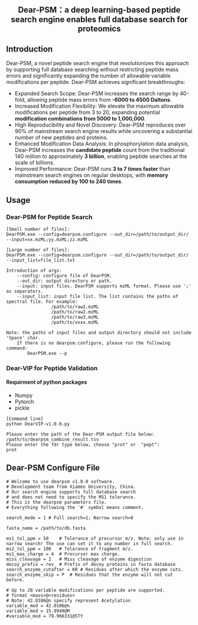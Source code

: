 ## <p align="center">Dear-PSM：a deep learning-based peptide search engine enables full database search for proteomics</p> 

## Introduction
Dear-PSM, a novel peptide search engine that revolutionizes this approach by supporting full database searching without restricting peptide mass errors and significantly expanding the number of allowable variable modifications per peptide.
Dear-PSM achieves significant breakthroughs:
- Expanded Search Scope: Dear-PSM increases the search range by 40-fold, allowing peptide mass errors from **-6000 to 4500 Daltons**.
- Increased Modification Flexibility: We elevate the maximum allowable modifications per peptide from 3 to 20, expanding potential **modification combinations from 5000 to 1,000,000**.
- High Reproducibility and Novel Discovery: Dear-PSM reproduces over 90% of mainstream search engine results while uncovering a substantial number of new peptides and proteins.
- Enhanced Modification Data Analysis: In phosphorylation data analysis, Dear-PSM increases the **candidate peptide** count from the traditional 140 million to approximately **3 billion**, enabling peptide searches at the scale of billions.
- Improved Performance: Dear-PSM runs **3 to 7 times faster** than mainstream search engines on regular desktops, with **memory consumption reduced by 100 to 240 times**.

## Usage
### Dear-PSM for Peptide Search
```
[Small number of files]: 
DearPSM.exe --config=dearpsm.configure --out_dir=/path/to/output_dir/ --input=xx.mzML;yy.mzML;zz.mzML

[Large number of files]:
DearPSM.exe --config=dearpsm.configure --out_dir=/path/to/output_dir/ --input_list=file_list.txt

Introduction of args:
    --config: configure file of DearPSM.
    --out_dir: output directory or path.
    --input: input files. DearPSM supports mzML format. Please use ';' as separators.
    --input_list: input file list. The list contains the paths of spectral file. For example:
                 /path/to/raw1.mzML
                 /path/to/raw2.mzML
                 /path/to/raw3.mzML
                 /path/to/xxxx.mzML

Note: the paths of input files and output directory should not include 'Space' char.
    If there is no dearpsm.configure, please run the following command:
        DearPSM.exe --p
```
### Dear-VIP for Peptide Validation
#### Requirment of python packages
- Numpy
- Pytorch
- pickle

```
[Command line]
python DearVIP-v1.0.0.py

Please enter the path of the Dear-PSM output file below:
/path/to/dearpsm_combine_result.tsv
Please enter the fdr type below, choose "prot" or  "pept":
prot
```
## Dear-PSM Configure File
```
# Welcome to use dearpsm v1.0.0 software.
# Development team from Xiamen University, China.
# Our search engine supports full database search 
# and does not need to specify the MS1 tolerance.
# This is the dearpsm parameters file. 
# Everything following the '#' symbol means comment.

search_mode = 1	# Full search=1; Narrow search=0

fasta_name = /path/to/db.fasta

ms1_tol_ppm = 50	# Tolerance of precursor m/z. Note: only use in narrow search! The use can set it to any number in full search.
ms2_tol_ppm = 100	# Tolerance of fragment m/z.
ms1_max_charge = 4	# Precursor max charge.
miss_cleavage = 2	# Miss cleavage of enzyme digestion 
decoy_prefix = rev_	# Prefix of decoy proteins in fasta database
search_enzyme_cutafter = KR	# Residues after which the enzyme cuts.
search_enzyme_skip = P	# Residues that the enzyme will not cut before.

# Up to 20 variable modifications per peptide are supported. 
# format <mass>@<residues>
# Note: 42.0106@n specify represent Acetylation
variable_mod = 42.0106@n
variable_mod = 15.9949@M
#variable_mod = 79.966331@STY
```
